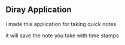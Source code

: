 ## Diray Application

i made this application for taking quick notes

it will save the note you take with time stamps